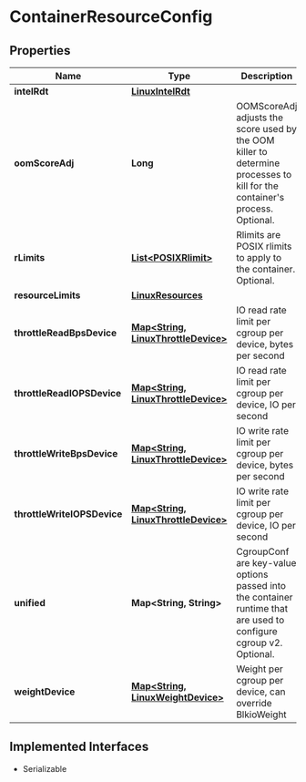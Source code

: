 

# ContainerResourceConfig


## Properties

| Name | Type | Description | Notes |
|------------ | ------------- | ------------- | -------------|
|**intelRdt** | [**LinuxIntelRdt**](LinuxIntelRdt.md) |  |  [optional] |
|**oomScoreAdj** | **Long** | OOMScoreAdj adjusts the score used by the OOM killer to determine processes to kill for the container&#39;s process. Optional. |  [optional] |
|**rLimits** | [**List&lt;POSIXRlimit&gt;**](POSIXRlimit.md) | Rlimits are POSIX rlimits to apply to the container. Optional. |  [optional] |
|**resourceLimits** | [**LinuxResources**](LinuxResources.md) |  |  [optional] |
|**throttleReadBpsDevice** | [**Map&lt;String, LinuxThrottleDevice&gt;**](LinuxThrottleDevice.md) | IO read rate limit per cgroup per device, bytes per second |  [optional] |
|**throttleReadIOPSDevice** | [**Map&lt;String, LinuxThrottleDevice&gt;**](LinuxThrottleDevice.md) | IO read rate limit per cgroup per device, IO per second |  [optional] |
|**throttleWriteBpsDevice** | [**Map&lt;String, LinuxThrottleDevice&gt;**](LinuxThrottleDevice.md) | IO write rate limit per cgroup per device, bytes per second |  [optional] |
|**throttleWriteIOPSDevice** | [**Map&lt;String, LinuxThrottleDevice&gt;**](LinuxThrottleDevice.md) | IO write rate limit per cgroup per device, IO per second |  [optional] |
|**unified** | **Map&lt;String, String&gt;** | CgroupConf are key-value options passed into the container runtime that are used to configure cgroup v2. Optional. |  [optional] |
|**weightDevice** | [**Map&lt;String, LinuxWeightDevice&gt;**](LinuxWeightDevice.md) | Weight per cgroup per device, can override BlkioWeight |  [optional] |


## Implemented Interfaces

* Serializable


